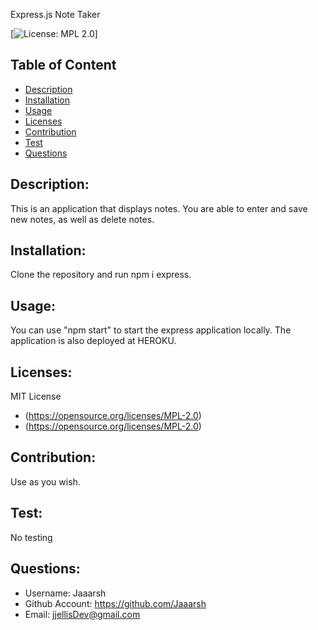 
  Express.js Note Taker

  [![License: MPL 2.0](https://img.shields.io/badge/License-MPL_2.0-brightgreen.svg)]

  ## Table of Content
  * [Description](#description)
  * [Installation](#installation)
  * [Usage](#usage)
  * [Licenses](#licenses)
  * [Contribution](#contribution)
  * [Test](#test)
  * [Questions](#questions)
  
  ## Description:
  This is an application that displays notes. You are able to enter and save new notes, as well as delete notes.
  
  ## Installation:
  Clone the repository and run npm i express.
  
  ## Usage:
  You can use "npm start" to start the express application locally. The application is also deployed at HEROKU.

  ## Licenses:
  MIT License
  * (https://opensource.org/licenses/MPL-2.0)
  * (https://opensource.org/licenses/MPL-2.0)
  
  ## Contribution:
  Use as you wish.
  
  ## Test:
  No testing
 
  ## Questions:
  * Username: Jaaarsh
  * Github Account: https://github.com/Jaaarsh
  * Email: jjellisDev@gmail.com
  